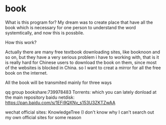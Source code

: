 # book
What is this program for? 
My dream was to create place that have all the book which is necessary for one person to understand the word systemtically, and now this is possbile. 

How this work?

Actually there are many free textbook downloading sites, like booknoon and so on, but they have a very serious problem i have to working with, that is it is really hard for Chinese users to download the book on them, since most of the websites is blocked in China. so I want to creat a mirror for all the free book on the internet. 

All the book will be transmited mainly  for three ways

qq group   bookshare:739978483
Torrents: which you can lately donload at the main repository
baidu netdisk: https://pan.baidu.com/s/1EFj9QXNv_s153U3ZKTZwAA

wechat official sites: KnowledgeTree (I don't know why I can't search out my own official sites for some reason


